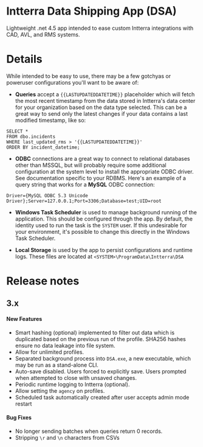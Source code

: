 # Intterra Data Shipping App (DSA)

Lightweight .net 4.5 app intended to ease custom Intterra integrations with CAD, AVL, and RMS systems.

# Details

While intended to be easy to use, there may be a few gotchyas or poweruser configurations you'll want to be aware of:

- __Queries__ accept a `{{LASTUPDATEDDATETIME}}` placeholder which will fetch the most recent timestamp from the data stored in Intterra's data center for your organization based on the data type selected. This can be a great way to send only the latest changes if your data contains a last modified timestamp, like so:

```
SELECT * 
FROM dbo.incidents 
WHERE last_updated_rms > '{{LASTUPDATEDDATETIME}}' 
ORDER BY incident_datetime;
```

- __ODBC__ connections are a great way to connect to relational databases other than MSSQL, but will probably require some additional configuration at the system level to install the appropriate ODBC driver. See documentation specific to your RDBMS. Here's an example of a query string that works for a __MySQL__ ODBC connection:

```
Driver={MySQL ODBC 5.3 Unicode Driver};Server=127.0.0.1;Port=3306;Database=test;UID=root
```

- __Windows Task Scheduler__ is used to manage background running of the application. This should be configured through the app. By default, the identity used to run the task is the `SYSTEM` user. If this undesirable for your environment, it's possible to change this directly in the Windows Task Scheduler.

- __Local Storage__ is used by the app to persist configurations and runtime logs. These files are located at `<SYSTEM>\ProgramData\Intterra\DSA`

# Release notes

## 3.x

#### New Features
- Smart hashing (optional) implemented to filter out data which is duplicated based on the previous run of the profile. SHA256 hashes ensure no data leakage into file system. 
- Allow for unlimited profiles.
- Separated background process into `DSA.exe`, a new executable, which may be run as a stand-alone CLI.
- Auto-save disabled. Users forced to explicitly save. Users prompted when attempted to close with unsaved changes.
- Periodic runtime logging to Intterra (optional).
- Allow setting the `agency` on profiles.
- Scheduled task automatically created after user accepts admin mode restart

#### Bug Fixes
- No longer sending batches when queries return 0 records.
- Stripping `\r` and `\n` characters from CSVs